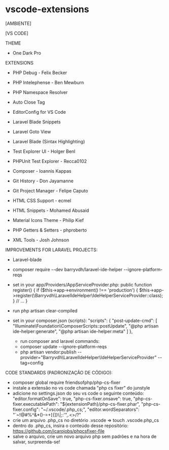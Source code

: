 # vscode-extensions
[AMBIENTE]



[VS CODE]

THEME
 - One Dark Pro
 
EXTENSIONS
 - PHP Debug - Felix Becker
 - PHP Intelephense - Ben Mewburn
 - PHP Namespace Resolver

 - Auto Close Tag
 - EditorConfig for VS Code
 - Laravel Blade Snippets
 - Laravel Goto View
 - Laravel Blade (Sintax Highlighting)

 - Test Explorer UI - Holger Benl
 - PHPUnit Test Explorer - Recca0102
 - Composer - Ioannis Kappas
 - Git History - Don Jayamanne
 - Git Project Manager - Felipe Caputo
 - HTML CSS Support - ecmel
 - HTML Snippets - Mohamed Abusaid
 - Material Icons Theme - Philip Kief
 - PHP Getters & Setters - phproberto
 - XML Tools - Josh Johnson
 
IMPROVEMENTS FOR LARAVEL PROJECTS:
 - Laravel-blade
 - composer require --dev barryvdh/laravel-ide-helper --ignore-platform-reqs
 - set in your app/Providers/AppServiceProvider.php:
   	public function register()
	{
	    if ($this->app->environment() !== 'production') {
		$this->app->register(\Barryvdh\LaravelIdeHelper\IdeHelperServiceProvider::class);
	    }
	    // ...
	}
 - run php artisan clear-compiled
 - set in your composer.json (scripts):
    "scripts": {
	    "post-update-cmd": [
		"Illuminate\\Foundation\\ComposerScripts::postUpdate",
		"@php artisan ide-helper:generate",
		"@php artisan ide-helper:meta"
	    ]
	},
   
   - run composer and laravel commands:
    - composer update --ignore-platform-reqs
    - php artisan vendor:publish --provider="Barryvdh\LaravelIdeHelper\IdeHelperServiceProvider" --tag=config
    
CODE STANDARDS (PADRONIZAÇÃO DE CÓDIGO):
 - composer global require friendsofphp/php-cs-fixer
 - instale a extensão no vs code chamada "php cs fixer" do junstyle
 - adicione no settings.json do seu vs code o seguinte conteúdo:
   "editor.formatOnSave": true,
   "php-cs-fixer.onsave": true,
   "php-cs-fixer.executablePath": "${extensionPath}/php-cs-fixer.phar",
   "php-cs-fixer.config": "~/.vscode/.php_cs;",
   "editor.wordSeparators": "`~!@#%^&*()-=+[{]}\\|;:'\",.<>/?"
 - crie um arquivo .php_cs no diretório .vscode => touch .vscode\.php_cs
 - dentro do .php_cs, insira o conteúdo desse repositório: https://github.com/icarojobs/phpcsfixer-file
 - salve o arquivo, crie um novo arquivo php sem padrões e na hora de salvar, surpreenda-se!
